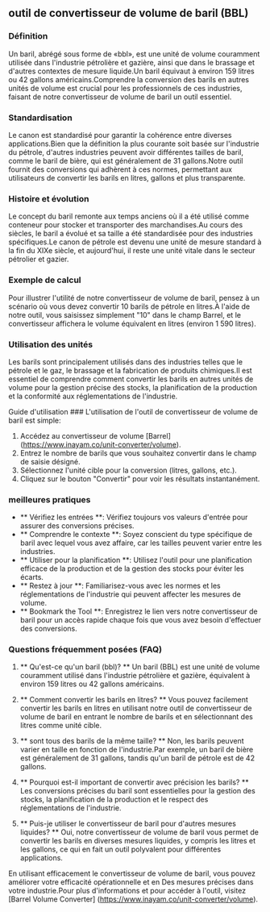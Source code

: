## outil de convertisseur de volume de baril (BBL)

### Définition
Un baril, abrégé sous forme de «bbl», est une unité de volume couramment utilisée dans l'industrie pétrolière et gazière, ainsi que dans le brassage et d'autres contextes de mesure liquide.Un baril équivaut à environ 159 litres ou 42 gallons américains.Comprendre la conversion des barils en autres unités de volume est crucial pour les professionnels de ces industries, faisant de notre convertisseur de volume de baril un outil essentiel.

### Standardisation
Le canon est standardisé pour garantir la cohérence entre diverses applications.Bien que la définition la plus courante soit basée sur l'industrie du pétrole, d'autres industries peuvent avoir différentes tailles de baril, comme le baril de bière, qui est généralement de 31 gallons.Notre outil fournit des conversions qui adhèrent à ces normes, permettant aux utilisateurs de convertir les barils en litres, gallons et plus transparente.

### Histoire et évolution
Le concept du baril remonte aux temps anciens où il a été utilisé comme conteneur pour stocker et transporter des marchandises.Au cours des siècles, le baril a évolué et sa taille a été standardisée pour des industries spécifiques.Le canon de pétrole est devenu une unité de mesure standard à la fin du XIXe siècle, et aujourd'hui, il reste une unité vitale dans le secteur pétrolier et gazier.

### Exemple de calcul
Pour illustrer l'utilité de notre convertisseur de volume de baril, pensez à un scénario où vous devez convertir 10 barils de pétrole en litres.À l'aide de notre outil, vous saisissez simplement "10" dans le champ Barrel, et le convertisseur affichera le volume équivalent en litres (environ 1 590 litres).

### Utilisation des unités
Les barils sont principalement utilisés dans des industries telles que le pétrole et le gaz, le brassage et la fabrication de produits chimiques.Il est essentiel de comprendre comment convertir les barils en autres unités de volume pour la gestion précise des stocks, la planification de la production et la conformité aux réglementations de l'industrie.

Guide d'utilisation ###
L'utilisation de l'outil de convertisseur de volume de baril est simple:
1. Accédez au convertisseur de volume [Barrel] (https://www.inayam.co/unit-converter/volume).
2. Entrez le nombre de barils que vous souhaitez convertir dans le champ de saisie désigné.
3. Sélectionnez l'unité cible pour la conversion (litres, gallons, etc.).
4. Cliquez sur le bouton "Convertir" pour voir les résultats instantanément.

### meilleures pratiques
- ** Vérifiez les entrées **: Vérifiez toujours vos valeurs d'entrée pour assurer des conversions précises.
- ** Comprendre le contexte **: Soyez conscient du type spécifique de baril avec lequel vous avez affaire, car les tailles peuvent varier entre les industries.
- ** Utiliser pour la planification **: Utilisez l'outil pour une planification efficace de la production et de la gestion des stocks pour éviter les écarts.
- ** Restez à jour **: Familiarisez-vous avec les normes et les réglementations de l'industrie qui peuvent affecter les mesures de volume.
- ** Bookmark the Tool **: Enregistrez le lien vers notre convertisseur de baril pour un accès rapide chaque fois que vous avez besoin d'effectuer des conversions.

### Questions fréquemment posées (FAQ)

1. ** Qu'est-ce qu'un baril (bbl)? **
Un baril (BBL) est une unité de volume couramment utilisé dans l'industrie pétrolière et gazière, équivalent à environ 159 litres ou 42 gallons américains.

2. ** Comment convertir les barils en litres? **
Vous pouvez facilement convertir les barils en litres en utilisant notre outil de convertisseur de volume de baril en entrant le nombre de barils et en sélectionnant des litres comme unité cible.

3. ** sont tous des barils de la même taille? **
Non, les barils peuvent varier en taille en fonction de l'industrie.Par exemple, un baril de bière est généralement de 31 gallons, tandis qu'un baril de pétrole est de 42 gallons.

4. ** Pourquoi est-il important de convertir avec précision les barils? **
Les conversions précises du baril sont essentielles pour la gestion des stocks, la planification de la production et le respect des réglementations de l'industrie.

5. ** Puis-je utiliser le convertisseur de baril pour d'autres mesures liquides? **
Oui, notre convertisseur de volume de baril vous permet de convertir les barils en diverses mesures liquides, y compris les litres et les gallons, ce qui en fait un outil polyvalent pour différentes applications.

En utilisant efficacement le convertisseur de volume de baril, vous pouvez améliorer votre efficacité opérationnelle et en Des mesures précises dans votre industrie.Pour plus d'informations et pour accéder à l'outil, visitez [Barrel Volume Converter] (https://www.inayam.co/unit-converter/volume).